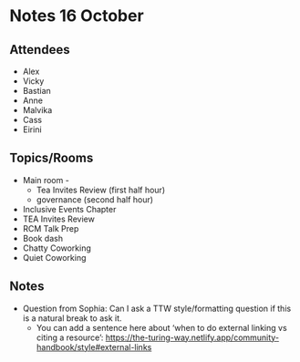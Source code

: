 # Notes 16 October

## Attendees

* Alex
* Vicky
* Bastian
* Anne
* Malvika
* Cass
* Eirini

## Topics/Rooms

* Main room -
    * Tea Invites Review (first half hour)
    * governance (second half hour)
* Inclusive Events Chapter
* TEA Invites Review
* RCM Talk Prep
* Book dash
* Chatty Coworking
* Quiet Coworking


## Notes
* Question from Sophia: Can I ask a TTW style/formatting question if this is a natural break to ask it.
    * You can add a sentence here about ‘when to do external linking vs citing a resource’: https://the-turing-way.netlify.app/community-handbook/style#external-links

